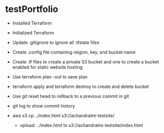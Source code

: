 # testPortfolio

- Installed Terraform
- Initialized Terraform 
- Update .gitignore to ignore all .tfstate files
- Create .config file containing reigion, key, and bucket name
- Create .tf files to create a private S3 bucket and one to create a bucket enabled for static website hosting
- Use terraform plan -out to save plan
- terraform apply and terraform destroy to create and delete bucket
 
- Use git reset head to rollback to a previous commit in git
- git log to show commit history
- aws s3 cp ../index.html s3://achandratre-testsite/
   - upload: ../index.html to s3://achandratre-testsite/index.html
